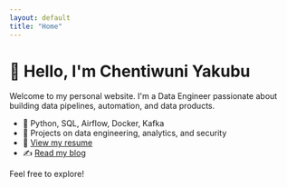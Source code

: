 ```yaml
---
layout: default
title: "Home"
---
```


# 👋 Hello, I'm Chentiwuni Yakubu

Welcome to my personal website. I'm a Data Engineer passionate about building data pipelines, automation, and data products.

- 🔧 Python, SQL, Airflow, Docker, Kafka  
- 🧠 Projects on data engineering, analytics, and security  
- 📄 [View my resume](resume.md)  
- ✍️ [Read my blog](blog.md)

Feel free to explore!

